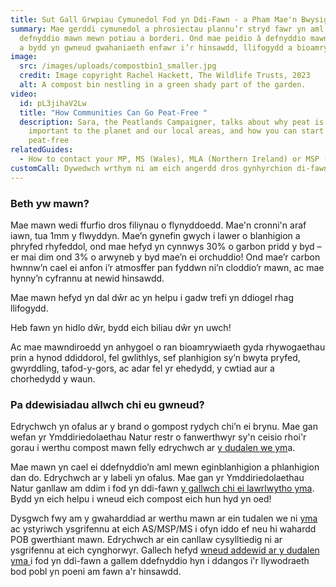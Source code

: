 ```yaml
---
title: Sut Gall Grwpiau Cymunedol Fod yn Ddi-Fawn - a Pham Mae'n Bwysig
summary: Mae gerddi cymunedol a phrosiectau plannu’r stryd fawr yn aml yn
  defnyddio mawn mewn potiau a borderi. Ond mae peidio â defnyddio mawn yn hawdd
  a bydd yn gwneud gwahaniaeth enfawr i’r hinsawdd, llifogydd a bioamrywiaeth.
image:
  src: /images/uploads/compostbin1_smaller.jpg
  credit: Image copyright Rachel Hackett, The Wildlife Trusts, 2023
  alt: A compost bin nestling in a green shady part of the garden.
video:
  id: pL3jihaV2Lw
  title: "How Communities Can Go Peat-Free "
  description: Sara, the Peatlands Campaigner, talks about why peat is so
    important to the planet and our local areas, and how you can start to go
    peat-free
relatedGuides:
  - How to contact your MP, MS (Wales), MLA (Northern Ireland) or MSP (Scotland)
customCall: Dywedwch wrthym ni am eich angerdd dros gynhyrchion di-fawn!
---
```

### Beth yw mawn?

Mae mawn wedi ffurfio dros filiynau o flynyddoedd. Mae'n cronni'n araf iawn, tua 1mm y flwyddyn. Mae’n gynefin gwych i lawer o blanhigion a phryfed rhyfeddol, ond mae hefyd yn cynnwys 30% o garbon pridd y byd – er mai dim ond 3% o arwyneb y byd mae’n ei orchuddio! Ond mae’r carbon hwnnw’n cael ei anfon i’r atmosffer pan fyddwn ni’n cloddio’r mawn, ac mae hynny’n cyfrannu at newid hinsawdd.

Mae mawn hefyd yn dal dŵr ac yn helpu i gadw trefi yn ddiogel rhag llifogydd.

Heb fawn yn hidlo dŵr, bydd eich biliau dŵr yn uwch!

Ac mae mawndiroedd yn anhygoel o ran bioamrywiaeth gyda rhywogaethau prin a hynod ddiddorol, fel gwlithlys, sef planhigion sy’n bwyta pryfed, gwyrddling, tafod-y-gors, ac adar fel yr ehedydd, y cwtiad aur a chorhedydd y waun.

### Pa ddewisiadau allwch chi eu gwneud?

Edrychwch yn ofalus ar y brand o gompost rydych chi’n ei brynu. Mae gan wefan yr Ymddiriedolaethau Natur restr o fanwerthwyr sy'n ceisio rhoi'r gorau i werthu compost mawn felly edrychwch ar [y dudalen we ym](https://www.wildlifetrusts.org/actions/how-go-peat-free)a.

Mae mawn yn cael ei ddefnyddio’n aml mewn eginblanhigion a phlanhigion dan do. Edrychwch ar y labeli yn ofalus. Mae gan yr Ymddiriedolaethau Natur ganllaw am ddim i fod yn ddi-fawn [y gallwch chi ei lawrlwytho yma](https://www.wildlifetrusts.org/download-our-guide-going-peat-free). Bydd yn eich helpu i wneud eich compost eich hun hyd yn oed!

Dysgwch fwy am y gwaharddiad ar werthu mawn ar ein tudalen we ni [yma ](https://www.wildlifetrusts.org/news/peat-banned-2024)ac ystyriwch ysgrifennu at eich AS/MSP/MS i ofyn iddo ef neu hi wahardd POB gwerthiant mawn. Edrychwch ar ein canllaw cysylltiedig ni ar ysgrifennu at eich cynghorwyr. Gallech hefyd [wneud addewid ar y dudalen yma ](https://www.wildlifetrusts.org/pledge-peat-free)i fod yn ddi-fawn a gallem ddefnyddio hyn i ddangos i'r llywodraeth bod pobl yn poeni am fawn a'r hinsawdd.